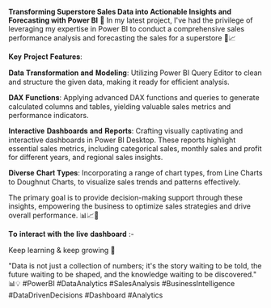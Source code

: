 **Transforming Superstore Sales Data into Actionable Insights and Forecasting with Power BI** 🚀
In my latest project, I've had the privilege of leveraging my expertise in Power BI to conduct a comprehensive sales performance analysis and forecasting the sales for a superstore 🛒📈

𝐊𝐞𝐲 𝐏𝐫𝐨𝐣𝐞𝐜𝐭 𝐅𝐞𝐚𝐭𝐮𝐫𝐞𝐬:

𝐃𝐚𝐭𝐚 𝐓𝐫𝐚𝐧𝐬𝐟𝐨𝐫𝐦𝐚𝐭𝐢𝐨𝐧 𝐚𝐧𝐝 𝐌𝐨𝐝𝐞𝐥𝐢𝐧𝐠: Utilizing Power BI Query Editor to clean and structure the given data, making it ready for efficient analysis.

𝐃𝐀𝐗 𝐅𝐮𝐧𝐜𝐭𝐢𝐨𝐧𝐬: Applying advanced DAX functions and queries to generate calculated columns and tables, yielding valuable sales metrics and performance indicators.

𝐈𝐧𝐭𝐞𝐫𝐚𝐜𝐭𝐢𝐯𝐞 𝐃𝐚𝐬𝐡𝐛𝐨𝐚𝐫𝐝𝐬 𝐚𝐧𝐝 𝐑𝐞𝐩𝐨𝐫𝐭𝐬: Crafting visually captivating and interactive dashboards in Power BI Desktop. These reports highlight essential sales metrics, including categorical sales, monthly sales and profit for different years, and regional sales insights.

𝐃𝐢𝐯𝐞𝐫𝐬𝐞 𝐂𝐡𝐚𝐫𝐭 𝐓𝐲𝐩𝐞𝐬: Incorporating a range of chart types, from Line Charts to Doughnut Charts, to visualize sales trends and patterns effectively.

The primary goal is to provide decision-making support through these insights, empowering the business to optimize sales strategies and drive overall performance. 📊📈💼

𝐓𝐨 𝐢𝐧𝐭𝐞𝐫𝐚𝐜𝐭 𝐰𝐢𝐭𝐡 𝐭𝐡𝐞 𝐥𝐢𝐯𝐞 𝐝𝐚𝐬𝐡𝐛𝐨𝐚𝐫𝐝 :-

Keep learning & keep growing 🚀

"Data is not just a collection of numbers; it's the story waiting to be told, the future waiting to be shaped, and the knowledge waiting to be discovered." 📊💡
#PowerBI #DataAnalytics #SalesAnalysis #BusinessIntelligence #DataDrivenDecisions #Dashboard #Analytics
